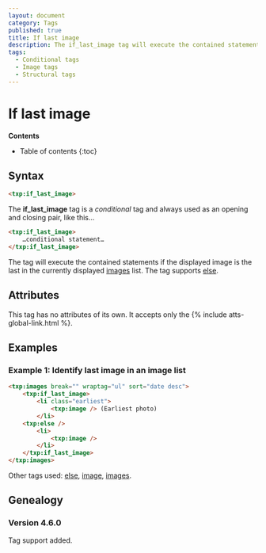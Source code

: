 ```yaml
---
layout: document
category: Tags
published: true
title: If last image
description: The if_last_image tag will execute the contained statements if the displayed image is the last in the currently displayed images list.
tags:
  - Conditional tags
  - Image tags
  - Structural tags
---
```


# If last image

**Contents**

* Table of contents
{:toc}

## Syntax

~~~ html
<txp:if_last_image>
~~~

The **if_last_image** tag is a *conditional* tag and always used as an opening and closing pair, like this…

~~~ html
<txp:if_last_image>
    …conditional statement…
</txp:if_last_image>
~~~

The tag will execute the contained statements if the displayed image is the last in the currently displayed [images](/tags/images) list. The tag supports [else](/tags/else).

## Attributes

This tag has no attributes of its own. It accepts only the {% include atts-global-link.html %}.

## Examples

### Example 1: Identify last image in an image list

~~~ html
<txp:images break="" wraptag="ul" sort="date desc">
    <txp:if_last_image>
        <li class="earliest">
            <txp:image /> (Earliest photo)
        </li>
    <txp:else />
        <li>
            <txp:image />
        </li>
    </txp:if_last_image>
</txp:images>
~~~

Other tags used: [else](/tags/else), [image](/tags/image), [images](/tags/images).

## Genealogy

### Version 4.6.0

Tag support added.

